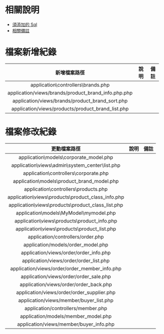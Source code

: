 # 相關說明

- [須添加的 Sql](/doc/jhong.addSql.md)
- [相關備註](/doc/jhong.remark.md)

# 檔案新增紀錄

|                    新增檔案路徑                     | 說明 | 備註 |
| :-------------------------------------------------: | :--: | :--: |
|         application\controllers\brands.php          |      |      |
| application/views/brands/product_brand_info.php.php |      |      |
|   application/views/brands/product_brand_sort.php   |      |      |
|  application/views/products/product_brand_list.php  |      |      |

# 檔案修改紀錄

|                   更動檔案路徑                    | 說明 | 備註 |
| :-----------------------------------------------: | :--: | :--: |
|      application\models\corporate_model.php       |      |      |
|  application\views\admin\system_center\list.php   |      |      |
|       application\controllers\corporate.php       |      |      |
|    application\models\product_brand_model.php     |      |      |
|       application\controllers\products.php        |      |      |
| application\views\products\product_class_info.php |      |      |
| application\views\products\product_class_list.php |      |      |
|      application\models\MyModel\mymodel.php       |      |      |
|    application\views\products\product_info.php    |      |      |
|    application\views\products\product_list.php    |      |      |
|         application/controllers/order.php         |      |      |
|        application/models/order_model.php         |      |      |
|      application/views/order/order_info.php       |      |      |
|      application/views/order/order_list.php       |      |      |
|   application/views/order/order_member_info.php   |      |      |
|      application/views/order/order_sale.php       |      |      |
|      application/views/order/order_back.php       |      |      |
|    application/views/order/order_supplier.php     |      |      |
|      application/views/member/buyer_list.php      |      |      |
|        application/controllers/member.php         |      |      |
|        application/models/member_model.php        |      |      |
|      application/views/member/buyer_info.php      |      |      |
